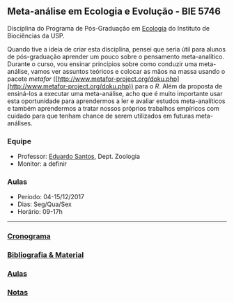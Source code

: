 ## Meta-análise em Ecologia e Evolução - BIE 5746
Disciplina do Programa de Pós-Graduação em [Ecologia](http://ecologia.ib.usp.br/pos/) do Instituto de Biociências da USP.

Quando tive a ideia de criar esta disciplina, pensei que seria útil para alunos de pós-graduação aprender um pouco sobre o pensamento meta-analítico. Durante o curso, vou ensinar princípios sobre como conduzir uma meta-análise, vamos ver assuntos teóricos e colocar as mãos na massa usando o pacote _metafor_ ([http://www.metafor-project.org/doku.php](http://www.metafor-project.org/doku.php)) para o _R_. Além da proposta de ensiná-los a executar uma meta-análise, acho que é muito importante usar esta oportunidade para aprendermos a ler e avaliar estudos meta-analíticos e também aprendermos a tratar nossos próprios trabalhos empíricos com cuidado para que tenham chance de serem utilizados em futuras meta-análises.

### Equipe
- Professor: [Eduardo Santos](http://eduardosantos-lab.weebly.com), Dept. Zoologia 
- Monitor: a definir

### Aulas
- Período: 04-15/12/2017
- Dias: Seg/Qua/Sex
- Horário: 09-17h <!--Teremos um total de +/- 5 horas de curso por dia. Planejar atividades com essa carga horária em mente.-->

***

### [Cronograma](cronograma)

### [Bibliografia & Material](material)

### [Aulas](aulas)

### [Notas](notas)
